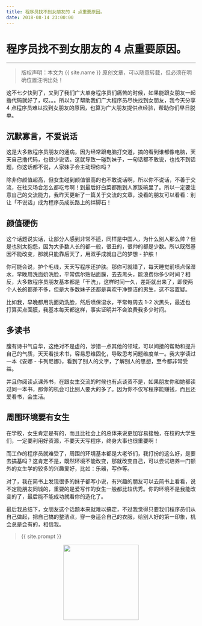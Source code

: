 ```yaml
---
title: 程序员找不到女朋友的 4 点重要原因。
date: 2018-08-14 23:00:00
---
```

# 程序员找不到女朋友的 4 点重要原因。
***
> 版权声明：本文为 {{ site.name }} 原创文章，可以随意转载，但必须在明确位置注明出处！

这不七夕快到了，又到了我们广大单身程序员们痛苦的时候，如果能跟女朋友一起撸代码就好了，哎。。。所以为了帮助我们广大程序员尽快找到女朋友，我今天分享 4 点程序员难以找到女朋友的原因，也算为广大朋友提供点经验，帮助你们早日脱单。

## 沉默寡言，不爱说话

这是大多数程序员朋友的通病，因为经常跟电脑打交道，搞的看到谁都像电脑，天天自己撸代码，也很少说话。这就导致一碰到妹子，一句话都不敢说，也找不到话题，你这话都不说，人家妹子会主动理你吗？

除非你颜值超高，但女生碰到颜值很高的也不敢说话啊，所以你不说话，不善于交流，在社交场合怎么都吃亏啊！到最后好白菜都跑到人家饭碗里了。所以一定要注意自己的交流能力，我昨天更新了一篇关于交流的文章，没看的朋友可以看看：别让「不说话」成为程序员成长路上的绊脚石！

## 颜值硬伤

这个话题说实话，让部分人感到非常不适，同样是中国人，为什么别人那么帅？但是也别太抱怨，因为大多数人长的都一般，很丑的，很帅的都是少数。所以既然基因不能改变，那就只能靠后天了，用双手成就自己的梦想 - 护肤！

你可能会说，护个毛线，天天写程序还护肤。那你可就错了，每天睡觉前喷点保湿水，早晚用洗面奶洗脸，平常偶尔贴贴面膜，去去黑头，能浪费你多少时间？相反，大多数程序员朋友基本都是「干洗」，这样时间一久，差距就出来了，即使两个人长的都差不多，但是大多数妹子还都是喜欢干净整洁的男生，这不容置疑。

比如我，早晚都用洗面奶洗脸，然后喷保湿水，平常每周去 1-2 次黑头，最近也打算买点面膜，我基本每天都这样，事实证明并不会浪费我多少时间。

## 多读书

腹有诗书气自华，这绝对不是虚的，涉猎一点其他的领域，可以间接的帮助和提升自己的气质，天天看技术书，容易思维固化，导致思考问题维度单一。我大学读过一本《安娜 - 卡列尼娜》，看到了别人的文字，了解别人的思想，至今都非常受益。

并且你阅读点课外书，在跟女生交流的时候也有点谈资不是，如果朋友你和她都读过同一本书，那你的机会可比别人要大的多了。因为你不仅写程序能赚钱，而且还爱看书，会生活。

## 周围环境要有女生

在学校，女生肯定是有的，而且比社会上的总体来说更加容易接触，在校的大学生们，一定要利用好资源，不要天天写程序，终身大事也很重要啊！

而工作的程序员就难受了，周围的环境基本都是大老爷们，我打扮的这么好，是要去搞基吗？这肯定不是，既然环境不能改变，那就改变自己，可以尝试培养一门额外的女生学的较多的兴趣爱好，比如：乐器，写作等。

对了，我在简书上发现很多的妹子都写小说，有兴趣的朋友可以去简书上看看，说不定能朋友同城的，重要的是爱写作的女生一般都比较优秀。你的环境不是我能改变的了，最后能不能成功就看你的造化了。

最后我总结下，女朋友这个话题本来就难以搞定，不过我觉得只要我们程序员们从自己做起，把自己搞的整洁点，穿一身适合自己的衣服，给别人好的第一印象，机会总是会有的，相信我。

> {{ site.prompt }}

<div  align="center">
<img src="{{ site.url }}/images/wechart.jpg" width = "200" height = "200"/>
